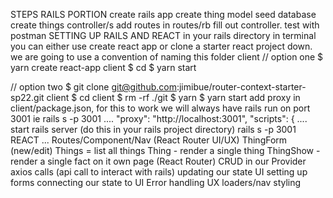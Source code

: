 STEPS
RAILS PORTION
create rails app
create thing model
seed database
create things controller/s
add routes in routes/rb
fill out controller.
test with postman
SETTING UP RAILS AND REACT
in your rails directory in terminal you can either use create react app or clone a starter react project down. we are going to use a convention of naming this folder client
// option one 
$ yarn create react-app client 
$ cd
$ yarn start

// option two 
$ git clone git@github.com:jimibue/router-context-starter-sp22.git client
$ cd client
$ rm -rf ./git
$ yarn
$ yarn start
add proxy in client/package.json, for this to work we will always have rails run on port 3001 ie rails s -p 3001
....
"proxy": "http://localhost:3001",
"scripts": {
  ....
start rails server (do this in your rails project directory)
rails s -p 3001
REACT ...
Routes/Component/Nav (React Router UI/UX)
ThingForm (new/edit)
Things = list all things
Thing - render a single thing
ThingShow - render a single fact on it own page (React Router)
CRUD in our Provider
axios calls (api call to interact with rails)
updating our state
UI
setting up forms
connecting our state to UI
Error handling
UX loaders/nav
styling